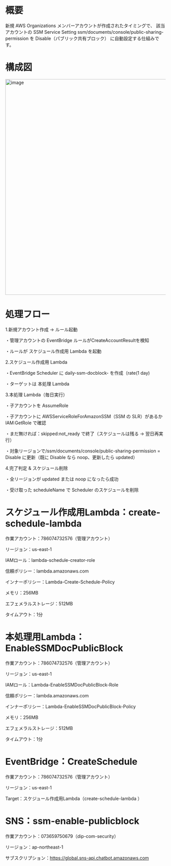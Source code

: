 # 概要
新規 AWS Organizations メンバーアカウントが作成されたタイミングで、
該当アカウントの SSM Service Setting
ssm/documents/console/public-sharing-permission を Disable（パブリック共有ブロック） に自動設定する仕組みです。

# 構成図
<img width="1014" height="675" alt="image" src="https://github.com/user-attachments/assets/7e714f15-2f96-4055-8e76-d3b95d2257e9" />

# 処理フロー
1.新規アカウント作成 → ルール起動

・管理アカウントの EventBridge ルールがCreateAccountResultを検知

・ルールが スケジュール作成用 Lambda を起動

2.スケジュール作成用 Lambda

・EventBridge Scheduler に daily-ssm-docblock-<accountId> を作成（rate(1 day)

・ターゲットは 本処理 Lambda

3.本処理 Lambda（毎日実行）

・子アカウントを AssumeRole

・子アカウントに AWSServiceRoleForAmazonSSM（SSM の SLR）があるか IAM:GetRole で確認

・まだ無ければ：skipped:not_ready で終了（スケジュールは残る → 翌日再実行）

・対象リージョンで/ssm/documents/console/public-sharing-permission = Disable に更新（既に Disable なら noop、更新したら updated）

4.完了判定 & スケジュール削除

・全リージョンが updated または noop になったら成功

・受け取った scheduleName で Scheduler のスケジュールを削除

# スケジュール作成用Lambda：create-schedule-lambda
作業アカウント：786074732576（管理アカウント）

リージョン：us-east-1

IAMロール：lambda-schedule-creator-role 

信頼ポリシー：lambda.amazonaws.com

インナーポリシー：Lambda-Create-Schedule-Policy

メモリ：256MB

エフェメラルストレージ：512MB

タイムアウト：1分

# 本処理用Lambda：EnableSSMDocPublicBlock
作業アカウント：786074732576（管理アカウント）

リージョン：us-east-1

IAMロール：Lambda-EnableSSMDocPublicBlock-Role 

信頼ポリシー：lambda.amazonaws.com

インナーポリシー：Lambda-EnableSSMDocPublicBlock-Policy

メモリ：256MB

エフェメラルストレージ：512MB

タイムアウト：1分

# EventBridge：CreateSchedule
作業アカウント：786074732576（管理アカウント）

リージョン：us-east-1

Target：スケジュール作成用Lambda（create-schedule-lambda ）

# SNS：ssm-enable-publicblock
作業アカウント：073659750679（dip-com-security）

リージョン：ap-northeast-1

サブスクリプション：https://global.sns-api.chatbot.amazonaws.com





